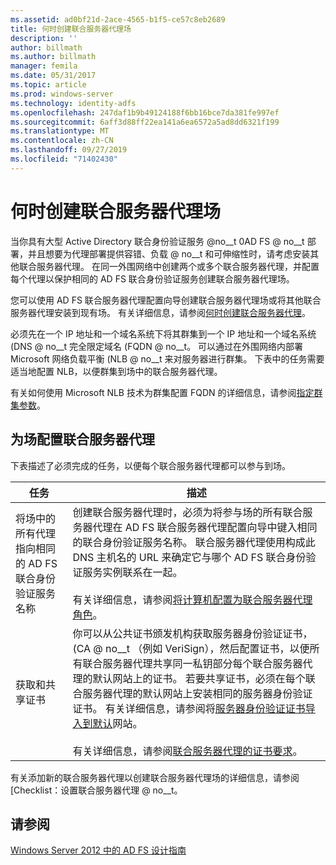 ```yaml
---
ms.assetid: ad0bf21d-2ace-4565-b1f5-ce57c8eb2689
title: 何时创建联合服务器代理场
description: ''
author: billmath
ms.author: billmath
manager: femila
ms.date: 05/31/2017
ms.topic: article
ms.prod: windows-server
ms.technology: identity-adfs
ms.openlocfilehash: 247daf1b9b49124188f6bb16bce7da381fe997ef
ms.sourcegitcommit: 6aff3d88ff22ea141a6ea6572a5ad8dd6321f199
ms.translationtype: MT
ms.contentlocale: zh-CN
ms.lasthandoff: 09/27/2019
ms.locfileid: "71402430"
---
```

# <a name="when-to-create-a-federation-server-proxy-farm"></a>何时创建联合服务器代理场

当你具有大型 Active Directory 联合身份验证服务 @no__t 0AD FS @ no__t 部署，并且想要为代理部署提供容错、负载 @ no__t 和可伸缩性时，请考虑安装其他联合服务器代理。 在同一外围网络中创建两个或多个联合服务器代理，并配置每个代理以保护相同的 AD FS 联合身份验证服务创建联合服务器代理场。  
  
您可以使用 AD FS 联合服务器代理配置向导创建联合服务器代理场或将其他联合服务器代理安装到现有场。 有关详细信息，请参阅[何时创建联合服务器代理](When-to-Create-a-Federation-Server-Proxy.md)。  
  
必须先在一个 IP 地址和一个域名系统下将其群集到一个 IP 地址和一个域名系统 \(DNS @ no__t 完全限定域名 \(FQDN @ no__t。 可以通过在外围网络内部署 Microsoft 网络负载平衡 \(NLB @ no__t 来对服务器进行群集。 下表中的任务需要适当地配置 NLB，以便群集到场中的联合服务器代理。  
  
有关如何使用 Microsoft NLB 技术为群集配置 FQDN 的详细信息，请参阅[指定群集参数](https://go.microsoft.com/fwlink/?linkid=74651)。  
  
## <a name="configuring-federation-server-proxies-for-a-farm"></a>为场配置联合服务器代理  
下表描述了必须完成的任务，以便每个联合服务器代理都可以参与到场。  
  
|任务|描述|  
|--------|---------------|  
|将场中的所有代理指向相同的 AD FS 联合身份验证服务名称|创建联合服务器代理时，必须为将参与场的所有联合服务器代理在 AD FS 联合服务器代理配置向导中键入相同的联合身份验证服务名称。 联合服务器代理使用构成此 DNS 主机名的 URL 来确定它与哪个 AD FS 联合身份验证服务实例联系在一起。<br /><br />有关详细信息，请参阅[将计算机配置为联合服务器代理角色](../../ad-fs/deployment/Configure-a-Computer-for-the-Federation-Server-Proxy-Role.md)。|  
|获取和共享证书|你可以从公共证书颁发机构获取服务器身份验证证书，\(CA @ no__t （例如 VeriSign），然后配置证书，以便所有联合服务器代理共享同一私钥部分每个联合服务器代理的默认网站上的证书。 若要共享证书，必须在每个联合服务器代理的默认网站上安装相同的服务器身份验证证书。 有关详细信息，请参阅将[服务器身份验证证书导入到默认](../../ad-fs/deployment/Import-a-Server-Authentication-Certificate-to-the-Default-Web-Site.md)网站。<br /><br />有关详细信息，请参阅[联合服务器代理的证书要求](Certificate-Requirements-for-Federation-Server-Proxies.md)。|  
  
有关添加新的联合服务器代理以创建联合服务器代理场的详细信息，请参阅 [Checklist：设置联合服务器代理 @ no__t。  
  
## <a name="see-also"></a>请参阅
[Windows Server 2012 中的 AD FS 设计指南](AD-FS-Design-Guide-in-Windows-Server-2012.md)

